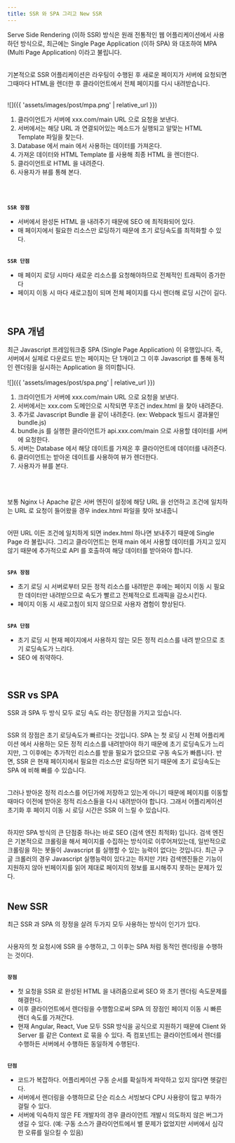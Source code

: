 ```yaml
---
title: SSR 와 SPA 그리고 New SSR
---
```


Serve Side Rendering (이하 SSR) 방식은 원래 전통적인 웹 어플리케이션에서 사용하던 방식으로, 
최근에는 Single Page Application (이하 SPA) 와 대조하여 MPA (Multi Page Application) 이라고 불립니다.
<br><br>

기본적으로 SSR 어플리케이션은 라우팅이 수행된 후 새로운 페이지가 서버에 요청되면 그때마다 HTML을 렌더한 후 클라이언트에서 전체 페이지를 다시 내려받습니다.
<br><br>

![]({{ 'assets/images/post/mpa.png' | relative_url }})

1. 클라이언트가 서버에 xxx.com/main URL 으로 요청을 보낸다.
2. 서버에서는 해당 URL 과 연결되어있는 메소드가 실행되고 알맞는 HTML Template 파일을 찾는다.
3. Database 에서 main 에서 사용하는 데이터를 가져온다.
4. 가져온 데이터와 HTML Template 를 사용해 최종 HTML 을 렌더한다.
5. 클라이언트로 HTML 을 내려준다.
6. 사용자가 뷰를 통해 본다.

<br><br>

**`SSR 장점`**
* 서버에서 완성돈 HTML 을 내려주기 때문에 SEO 에 최적화되어 있다.
* 매 페이지에서 필요한 리소스만 로딩하기 때문에 초기 로딩속도를 최적화할 수 있다.
<br><br>

**`SSR 단점`**
* 매 페이지 로딩 시마다 새로운 리소스를 요청해야하므로 전체적인 트래픽이 증가한다
* 페이지 이동 시 마다 새로고침이 되며 전체 페이지를 다시 렌더해 로딩 시간이 길다.
<br><br><br>

## SPA 개념
최근 Javascript 프레임워크중 SPA (Single Page Application) 이 유행입니다.
즉, 서버에서 실제로 다운로드 받는 페이지는 단 1개이고 그 이후 Javascript 를 통해 동적인 렌더링을 실시하는 Application 을 의미합니다.
<br><br>
![]({{ 'assets/images/post/spa.png' | relative_url }})

1. 크라이언트가 서버에 xxx.com/main URL 으로 요청을 보낸다.
2. 서버에서는 xxx.com 도메인으로 시작되면 무조건 index.html 을 찾아 내려준다.
3. 추가로 Javascript Bundle 을 같이 내려준다. (ex: Webpack 빌드시 결과물인 bundle.js)
4. bundle.js 를 실행한 클라이언트가 api.xxx.com/main 으로 사용할 데이터를 서버에 요청한다.
5. 서버는 Database 에서 해당 데이트를 가져온 후 클라이언트에 데이터를 내려준다.
6. 클라이언트는 받아온 데이트를 사용하여 뷰가 렌더한다.
7. 사용자가 뷰를 본다.

<br><br>

보통 Nginx 나 Apache 같은 서버 엔진이 설정에 해당 URL 을 선언하고 조건에 일치하는 URL 로 요청이 들어왔을 경우 index.html 파일을 찾아 보내줍니
<br><br>

어떤 URL 이든 조건에 일치하게 되면 index.html 하나면 보내주기 때문에 Single Page 라 불립니다.
그리고 클라이언트는 현재 main 에서 사용할 데이터를 가지고 있지 않기 때문에 추가적으로 API 를 호출하여 해당 데이터를 받아와야 합니다.
<br><br>

**`SPA 장점`**
* 초기 로딩 시 서버로부터 모든 정적 리소스를 내려받은 후에는 페이지 이동 시 필요한 데이터만 내려받으므로 속도가 빨르고 전체적으로 트래픽을 감소시킨다.
* 페이지 이동 시 새로고침이 되지 않으므로 사용자 겸험이 향상된다.
<br><br>

**`SPA 단점`**
* 초기 로딩 시 현재 페이지에서 사용하지 않는 모든 정적 리소스를 내려 받으므로 초기 로딩속도가 느리다.
* SEO 에 취약하다.
<br><br><br>

## SSR vs SPA
SSR 과 SPA 두 방식 모두 로딩 속도 라는 장단점을 가지고 있습니다.
<br><br>

SSR 의 장점은 초기 로딩속도가 빠르다는 것입니다. SPA 는 첫 로딩 시 전체 어플리케이션 에서 사용하는 모든 정적 리소스를 내려받아야 하기 때문에 초기 로딩속도가 느리지만, 
그 이후에는 추가적인 리소스를 받을 필요가 없으므로 구동 속도가 빠릅니다.
반면, SSR 은 현재 페이지에서 필요한 리소스만 로딩하면 되기 때문에 초기 로딩속도는 SPA 에 비해 빠를 수 있습니다.
<br><br>

그러나 받아온 정적 리소스를 어딘가에 저장하고 있는게 아니기 때문에 페이지를 이동할때마다 이전에 받아온 정적 리소스들을 다시 내려받아야 합니다. 
그래서 어플리케이션 초기화 후 페이지 이동 시 로딩 시간은 SSR 이 느릴 수 있습니다.
<br><br>

하지만 SPA 방식의 큰 단점중 하나는 바로 SEO (검색 엔진 최적화) 입니다.
검색 엔진은 기본적으로 크롤링을 해서 페이지를 수집하는 방식이로 이루어져있는데, 일반적으로 크롤링을 하는 봇들이 Javascript 를 실행할 수 있는 능력이 없다는 것입니다.
최근 구글 크롤러의 경우 Javascript 실행능력이 있다고는 하지만 기타 검색엔진들은 기능이 지원하지 않아 빈페이지를 읽어 제대로 페이지의 정보를 표시해주지 못하는 문제가 있다.
<br><br>

## New SSR
최근 SSR 과 SPA 의 장정을 살려 두가지 모두 사용하는 방식이 인기가 있다.
<br><br>

사용자의 첫 요청시에 SSR 을 수행하고, 그 이후는 SPA 처럼 동적인 렌더링을 수행하는 것이다.
<br><br>

**`장점`**
* 첫 요청을 SSR 로 완성된 HTML 을 내려줌으로써 SEO 와 초기 렌더링 속도문제를 해결한다.
* 이후 클라이언트에서 렌더링을 수행함으로써 SPA 의 장점인 페이지 이동 시 빠른 렌더 속도를 가져간다.
* 현재 Angular, React, Vue 모두 SSR 방식을 공식으로 지원하기 때문에 Client 와 Server 를 같은 Context 로 묶을 수 있다. 즉 컴포넌트는 클라이언트에서 렌더를 수행하든 서버에서 수행하든 동일하게 수행된다.
<br><br>

**`단점`**
* 코드가 복잡하다. 어플리케이션 구동 순서를 확실하게 파악하고 있지 않다면 헷갈린다.
* 서버에서 렌더링을 수행하므로 단순 리소스 서빙보다 CPU 사용량이 많고 부하가 걸릴 수 있다.
* 서버에 익숙하지 않은 FE 개발자의 경우 클라이언트 개발시 의도하지 않은 버그가 생길 수 있다. (예: 구동 소스가 클라이언트에서 별 문제가 없었지만 서버에서 심각한 오류를 일으킬 수 있음)
<br><br><br>

